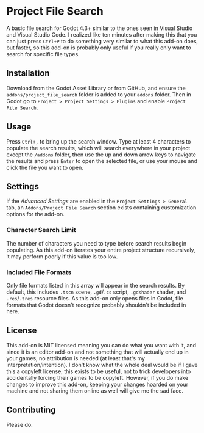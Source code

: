 # Project File Search
A basic file search for Godot 4.3+ similar to the ones seen in Visual Studio and Visual Studio Code. I realized like ten minutes after making this that you can just press `Ctrl+P` to do something very similar to what this add-on does, but faster, so this add-on is probably only useful if you really only want to search for specific file types.

## Installation
Download from the Godot Asset Library or from GitHub, and ensure the `addons/project_file_search` folder is added to your `addons` folder. Then in Godot go to `Project > Project Settings > Plugins` and enable `Project File Search`.

## Usage
Press `Ctrl+,` to bring up the search window. Type at least 4 characters to populate the search results, which will search everywhere in your project except the `/addons` folder, then use the up and down arrow keys to navigate the results and press `Enter` to open the selected file, or use your mouse and click the file you want to open.

## Settings
If the *Advanced Settings* are enabled in the `Project Settings > General` tab, an `Addons/Project File Search` section exists containing customization options for the add-on.

### Character Search Limit
The number of characters you need to type before search results begin populating. As this add-on iterates your entire project structure recursively, it may perform poorly if this value is too low.

### Included File Formats
Only file formats listed in this array will appear in the search results. By default, this includes `.tscn` scene, `.gd`/`.cs` script, `.gdshader` shader, and `.res`/`.tres` resource files. As this add-on only opens files in Godot, file formats that Godot doesn't recognize probably shouldn't be included in here.

## License
This add-on is MIT licensed meaning you can do what you want with it, and since it is an editor add-on and not something that will actually end up in your games, no attribution is needed (at least that's my interpretation/intention). I don't know what the whole deal would be if I gave this a copyleft license; this exists to be useful, not to trick developers into accidentally forcing their games to be copyleft. However, if you do make changes to improve this add-on, keeping your changes hoarded on your machine and not sharing them online as well will give me the sad face.

## Contributing
Please do.
